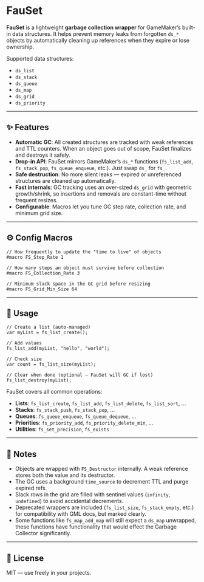 # FauSet

**FauSet** is a lightweight **garbage collection wrapper** for GameMaker’s built-in data structures.
It helps prevent memory leaks from forgotten `ds_*` objects by automatically cleaning up references when they expire or lose ownership.

Supported data structures:

* `ds_list`
* `ds_stack`
* `ds_queue`
* `ds_map`
* `ds_grid`
* `ds_priority`

---

## ✨ Features

* **Automatic GC**: All created structures are tracked with weak references and TTL counters. When an object goes out of scope, FauSet finalizes and destroys it safely.
* **Drop-in API**: FauSet mirrors GameMaker’s `ds_*` functions (`fs_list_add`, `fs_stack_pop`, `fs_queue_enqueue`, etc.). Just swap `ds_` for `fs_`.
* **Safe destruction**: No more silent leaks — expired or unreferenced structures are cleaned up automatically.
* **Fast internals**: GC tracking uses an over-sized `ds_grid` with geometric growth/shrink, so insertions and removals are constant-time without frequent resizes.
* **Configurable**: Macros let you tune GC step rate, collection rate, and minimum grid size.

---

## ⚙️ Config Macros

```gml
// How frequently to update the "time to live" of objects
#macro FS_Step_Rate 1

// How many steps an object must survive before collection
#macro FS_Collection_Rate 3

// Minimum slack space in the GC grid before resizing
#macro FS_Grid_Min_Size 64
```

---

## 🚀 Usage

```gml
// Create a list (auto-managed)
var myList = fs_list_create();

// Add values
fs_list_add(myList, "hello", "world");

// Check size
var count = fs_list_size(myList);

// Clear when done (optional — FauSet will GC if lost)
fs_list_destroy(myList);
```

FauSet covers all common operations:

* **Lists**: `fs_list_create`, `fs_list_add`, `fs_list_delete`, `fs_list_sort`, …
* **Stacks**: `fs_stack_push`, `fs_stack_pop`, …
* **Queues**: `fs_queue_enqueue`, `fs_queue_dequeue`, …
* **Priorities**: `fs_priority_add`, `fs_priority_delete_min`, …
* **Utilities**: `fs_set_precision`, `fs_exists`

---

## 🧩 Notes

* Objects are wrapped with `FS_Destructor` internally. A weak reference stores both the value and its destructor.
* The GC uses a background `time_source` to decrement TTL and purge expired refs.
* Slack rows in the grid are filled with sentinel values (`infinity`, `undefined`) to avoid accidental decrements.
* Deprecated wrappers are included (`fs_list_size`, `fs_stack_empty`, etc.) for compatibility with GML docs, but marked clearly.
* Some functions like `fs_map_add_map` will still expect a `ds_map` unwrapped, these functions have functionality that would effect the Garbage Collector significantly.

---

## 📜 License

MIT — use freely in your projects.
